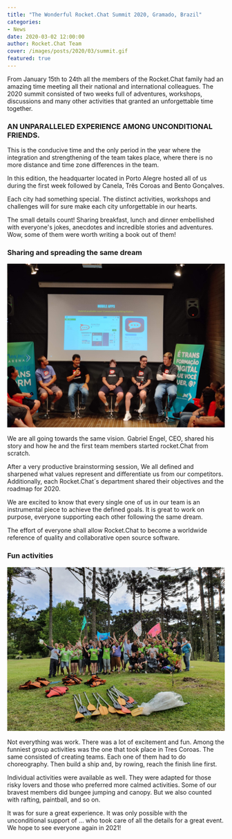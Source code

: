 ```yaml
---
title: "The Wonderful Rocket.Chat Summit 2020, Gramado, Brazil"
categories:
- News
date: 2020-03-02 12:00:00
author: Rocket.Chat Team
cover: /images/posts/2020/03/summit.gif
featured: true
---
```


From January 15th to 24th all the members of the Rocket.Chat family had an amazing time meeting all their  national and international colleagues. The 2020 summit consisted of two weeks full of adventures, workshops, discussions and many other activities that granted an unforgettable time together.

### AN UNPARALLELED EXPERIENCE AMONG UNCONDITIONAL FRIENDS.

This is the conducive time and the only period in the year where the integration and strengthening of the team takes place, where there is no more distance and time zone differences in the team.

In this edition, the headquarter located in Porto Alegre hosted all of us during the first week followed by Canela, Três Coroas and Bento Gonçalves.

Each city had something special. The distinct activities, workshops and challenges will for sure make each city unforgettable in our hearts.

The small details count! Sharing breakfast, lunch and dinner embellished with everyone's jokes, anecdotes and incredible stories and adventures. Wow, some of them were worth writing a book out of them!

### Sharing and spreading the same dream

![](/images/posts/2020/03/summit2.jpg "summit.jpg")

We are all going towards the same vision. Gabriel Engel, CEO, shared his story and how he and the first team members started rocket.Chat from scratch.

After a very productive brainstorming session, We all defined and sharpened what values represent and differentiate us from our competitors. Additionally, each Rocket.Chat´s department shared their objectives and the roadmap for 2020.

We are excited to know that every single one of us in our team is an instrumental piece to achieve the defined goals. It is great to work on purpose, everyone supporting each other following the same dream.

The effort of everyone shall allow Rocket.Chat to become a worldwide reference of quality and collaborative open source software.

### Fun activities

![](/images/posts/2020/03/summit3.jpg "summit.jpg")

Not everything was work. There was a lot of excitement and fun. Among the funniest group activities was the one that took place in Tres Coroas. The same consisted of creating teams. Each one of them had to do choreography. Then build a ship  and, by rowing, reach the finish line first.

Individual activities were available as well. They were adapted for those risky lovers and those who preferred more calmed activities. Some of our bravest members did bungee jumping and canopy. But we also counted with rafting, paintball, and so on.

It was for sure a great experience. It was only possible with the unconditional support of ... who took care of all the details for a great event. We hope to see everyone again in 2021!
